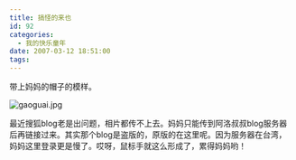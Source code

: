 ```yaml
---
title: 搞怪的来也
id: 92
categories:
  - 我的快乐童年
date: 2007-03-12 18:51:00
tags:
---
```


带上妈妈的帽子的模样。

![gaoguai.jpg](http://www.candreams.com/images/2007/06/gaoguai-tn.jpg "gaoguai.jpg")

<div class="item-body">
<div class="item-content">最近搜狐blog老是出问题，相片都传不上去。妈妈只能传到阿洛叔叔blog服务器后再链接过来。其实那个blog是盗版的，原版的在这里呢。因为服务器在台湾，妈妈这里登录更是慢了。哎呀，鼠标手就这么形成了，累得妈妈哟！</div>
</div>